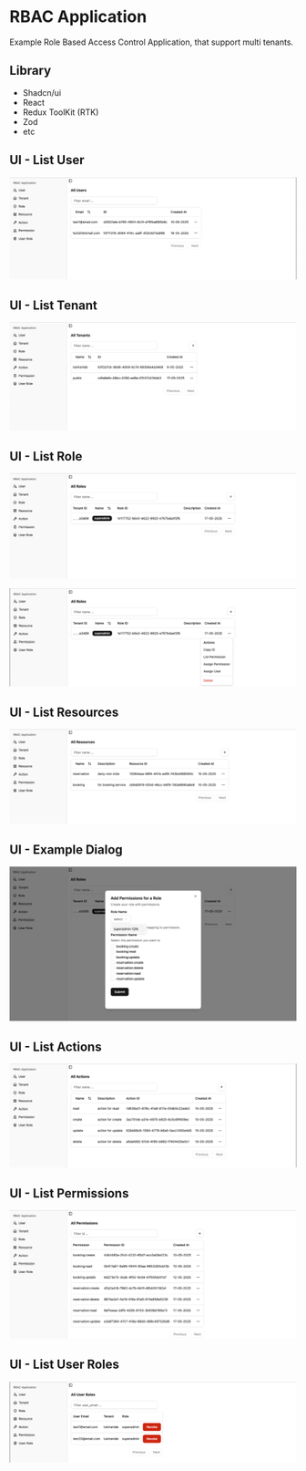 # RBAC Application
Example Role Based Access Control Application, that support multi tenants.

## Library
- Shadcn/ui
- React
- Redux ToolKit (RTK)
- Zod
- etc

## UI - List User

![list-user](./readme/list-user.png)

## UI - List Tenant

![list-tenant](./readme/list-tenant.png)

## UI - List Role

![list-role](./readme/list-role.png)

![list-resource](./readme/list-role-options.png)

## UI - List Resources

![list-resource](./readme/list-resource.png)

## UI - Example Dialog

![example-add-dialog](./readme/example-add-dialog.png)

## UI - List Actions

![list-action](./readme/list-action.png)

## UI - List Permissions

![list-permission](./readme/list-permission.png)

## UI - List User Roles

![list-user-role](./readme/list-user-role.png)